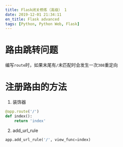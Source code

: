 ```yaml
---
title: Flask闭关修炼（高级） 1
date: 2019-12-01 21:34:11
en_title: Flask advanced
tags: [Python, Python Web, Flask]
---
```


# 路由跳转问题

编写`route`时，如果末尾有`/`未匹配时会发生一次`308`重定向


# 注册路由的方法

1. 装饰器

```python
@app.route('/')
def index():
    return 'index'
```

2. add_url_rule

```python
app.add_url_rule('/', view_func=index)
```